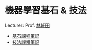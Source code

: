 機器學習基石 & 技法
===

Lecturer: Prof. [林軒田](https://www.csie.ntu.edu.tw/~htlin/)

* [基石課程筆記](https://sunprinces.github.io/learning/topics/machine-learning-foundation/)
* [技法課程筆記]()
